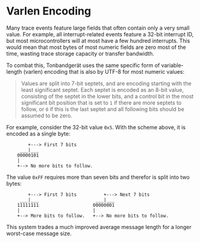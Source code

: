 # Varlen Encoding

Many trace events feature large fields that often contain only a very small value. For example,
all interrupt-related events feature a 32-bit interrupt ID, but most microcontrollers will
at most have a few hundred interrupts. This would mean that most bytes of most numeric
fields are zero most of the time, wasting trace storage capacity or transfer bandwidth.

To combat this, Tonbandgerät uses the same specific form of variable-length (varlen) encoding that
is also by UTF-8 for most numeric values:

> Values are split into 7-bit septets, and are encoding starting with the least significant
> septet. Each septet is encoded as an 8-bit value, consisting of the septet in the lower bits,
> and a control bit in the most significant bit position that is set to `1` if there are more
> septets to follow, or `0` if this is the last septet and all following bits should be assumed
> to be zero.


For example, consider the 32-bit value `0x5`. With the scheme above, it is encoded as a single
byte:

```test
        +---> First 7 bits
     ___|___
    00000101
    |
    +--> No more bits to follow.
```

The value `0xFF` requires more than seven bits and therefor is split into two bytes:

```test
        +---> First 7 bits          +---> Next 7 bits
     ___|___                     ___|___
    11111111                    00000001
    |                           |
    +--> More bits to follow.   +--> No more bits to follow.
```

This system trades a much improved average message length for a longer worst-case 
message size.
